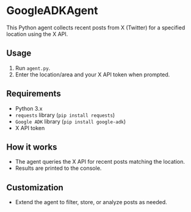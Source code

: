 # GoogleADKAgent

This Python agent collects recent posts from X (Twitter) for a specified location using the X API.

## Usage
1. Run `agent.py`.
2. Enter the location/area and your X API token when prompted.

## Requirements
- Python 3.x
- `requests` library (`pip install requests`)
- `Google ADK` library (`pip install google-adk`)
- X API token

## How it works
- The agent queries the X API for recent posts matching the location.
- Results are printed to the console.

## Customization
- Extend the agent to filter, store, or analyze posts as needed.

